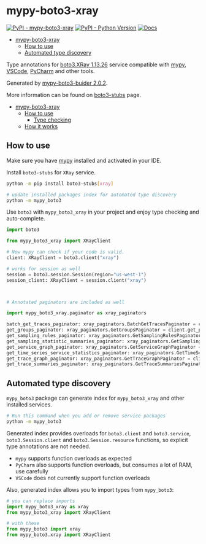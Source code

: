 # mypy-boto3-xray

[![PyPI - mypy-boto3-xray](https://img.shields.io/pypi/v/mypy-boto3-xray.svg?color=blue)](https://pypi.org/project/mypy-boto3-xray)
[![PyPI - Python Version](https://img.shields.io/pypi/pyversions/mypy-boto3-xray.svg?color=blue)](https://pypi.org/project/mypy-boto3-xray)
[![Docs](https://img.shields.io/readthedocs/mypy-boto3-builder.svg?color=blue)](https://mypy-boto3-builder.readthedocs.io/)

- [mypy-boto3-xray](#mypy-boto3-xray)
  - [How to use](#how-to-use)
  - [Automated type discovery](#automated-type-discovery)


Type annotations for
[boto3.XRay 1.13.26](https://boto3.amazonaws.com/v1/documentation/api/1.13.26/reference/services/xray.html#XRay) service
compatible with [mypy](https://github.com/python/mypy), [VSCode](https://code.visualstudio.com/),
[PyCharm](https://www.jetbrains.com/pycharm/) and other tools.

Generated by [mypy-boto3-buider 2.0.2](https://github.com/vemel/mypy_boto3_builder).

More information can be found on [boto3-stubs](https://pypi.org/project/boto3-stubs/) page.

- [mypy-boto3-xray](#mypy-boto3-xray)
  - [How to use](#how-to-use)
    - [Type checking](#type-checking)
  - [How it works](#how-it-works)

## How to use

Make sure you have [mypy](https://github.com/python/mypy) installed and activated in your IDE.

Install `boto3-stubs` for `XRay` service.

```bash
python -m pip install boto3-stubs[xray]

# update installed packages index for automated type discovery
python -m mypy_boto3
```

Use `boto3` with `mypy_boto3_xray` in your project and enjoy type checking and auto-complete.

```python
import boto3

from mypy_boto3_xray import XRayClient

# Now mypy can check if your code is valid.
client: XRayClient = boto3.client("xray")

# works for session as well
session = boto3.session.Session(region="us-west-1")
session_client: XRayClient = session.client("xray")



# Annotated paginators are included as well

import mypy_boto3_xray.paginator as xray_paginators

batch_get_traces_paginator: xray_paginators.BatchGetTracesPaginator = client.get_paginator("batch_get_traces")
get_groups_paginator: xray_paginators.GetGroupsPaginator = client.get_paginator("get_groups")
get_sampling_rules_paginator: xray_paginators.GetSamplingRulesPaginator = client.get_paginator("get_sampling_rules")
get_sampling_statistic_summaries_paginator: xray_paginators.GetSamplingStatisticSummariesPaginator = client.get_paginator("get_sampling_statistic_summaries")
get_service_graph_paginator: xray_paginators.GetServiceGraphPaginator = client.get_paginator("get_service_graph")
get_time_series_service_statistics_paginator: xray_paginators.GetTimeSeriesServiceStatisticsPaginator = client.get_paginator("get_time_series_service_statistics")
get_trace_graph_paginator: xray_paginators.GetTraceGraphPaginator = client.get_paginator("get_trace_graph")
get_trace_summaries_paginator: xray_paginators.GetTraceSummariesPaginator = client.get_paginator("get_trace_summaries")
```

## Automated type discovery

`mypy_boto3` package can generate index for `mypy_boto3_xray` and other installed services.

```bash
# Run this command when you add or remove service packages
python -m mypy_boto3
```

Generated index provides overloads for `boto3.client` and `boto3.service`,
`boto3.Session.client` and `boto3.Session.resource` functions,
so explicit type annotations are not needed.

- `mypy` supports function overloads as expected
- `PyCharm` also supports function overloads, but consumes a lot of RAM, use carefully
- `VSCode` does not currently support function overloads

Also, generated index allows you to import types from `mypy_boto3`:

```python
# you can replace imports
import mypy_boto3_xray as xray
from mypy_boto3_xray import XRayClient

# with these
from mypy_boto3 import xray
from mypy_boto3.xray import XRayClient
```